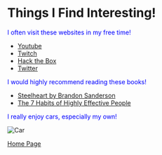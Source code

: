 # Things I Find Interesting!

<span style="color:blue">I often visit these websites in my free time!</span>

* [Youtube](https://www.youtube.com)
* [Twitch](https://www.twitch.tv)
* [Hack the Box](https://www.hackthebox.eu/login)
* [Twitter](https://www.twitter.com)

<span style="color:blue">I would highly recommend reading these books!</span>
* [Steelheart by Brandon Sanderson](https://www.amazon.com/Steelheart-Reckoners-Brandon-Sanderson/dp/0385743572/ref=sr_1_1?crid=TQEQ1M9NBL4L&dchild=1&keywords=steelheart+by+brandon+sanderson&qid=1619763569&sprefix=steelheart+%2Caps%2C193&sr=8-1)
* [The 7 Habits of Highly Effective People](https://www.amazon.com/Habits-Highly-Effective-People-Anniversary/dp/1642503177/ref=sr_1_1_sspa?crid=2WROED32JLRQP&dchild=1&keywords=7+habits+of+highly+effective+people&qid=1619763613&sprefix=7%2Caps%2C184&sr=8-1-spons&psc=1&spLa=ZW5jcnlwdGVkUXVhbGlmaWVyPUEyWkk1MDBKUzVRUlU4JmVuY3J5cHRlZElkPUEwNzk3NjI4MTBETDBITVJQVEJKUSZlbmNyeXB0ZWRBZElkPUEwNDYwNDQzMTAzRkpENVJIN1RURyZ3aWRnZXROYW1lPXNwX2F0ZiZhY3Rpb249Y2xpY2tSZWRpcmVjdCZkb05vdExvZ0NsaWNrPXRydWU=)


<span style="color:blue">I really enjoy cars, especially my own!</span>

![Car](https://motorillustrated.com/wp-content/uploads/2019/06/2019-Golf-GTI-Rabbit-Edition-11387.jpg)



[Home Page](./README.md)
